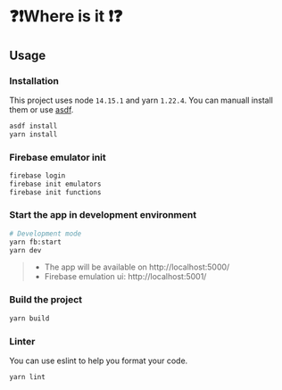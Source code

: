 # ❓❗Where is it ❗❓

## Usage

### Installation

This project uses node `14.15.1` and yarn `1.22.4`.
You can manuall install them or use [asdf](https://github.com/asdf-vm/asdf).

```bash
asdf install
yarn install
```

### Firebase emulator init

```bash
firebase login
firebase init emulators
firebase init functions
```

### Start the app in development environment

```bash
# Development mode
yarn fb:start
yarn dev
```
> - The app will be available on http://localhost:5000/
> - Firebase emulation ui: http://localhost:5001/

### Build the project

```bash
yarn build
```

### Linter

You can use eslint to help you format your code.

```bash
yarn lint
```
